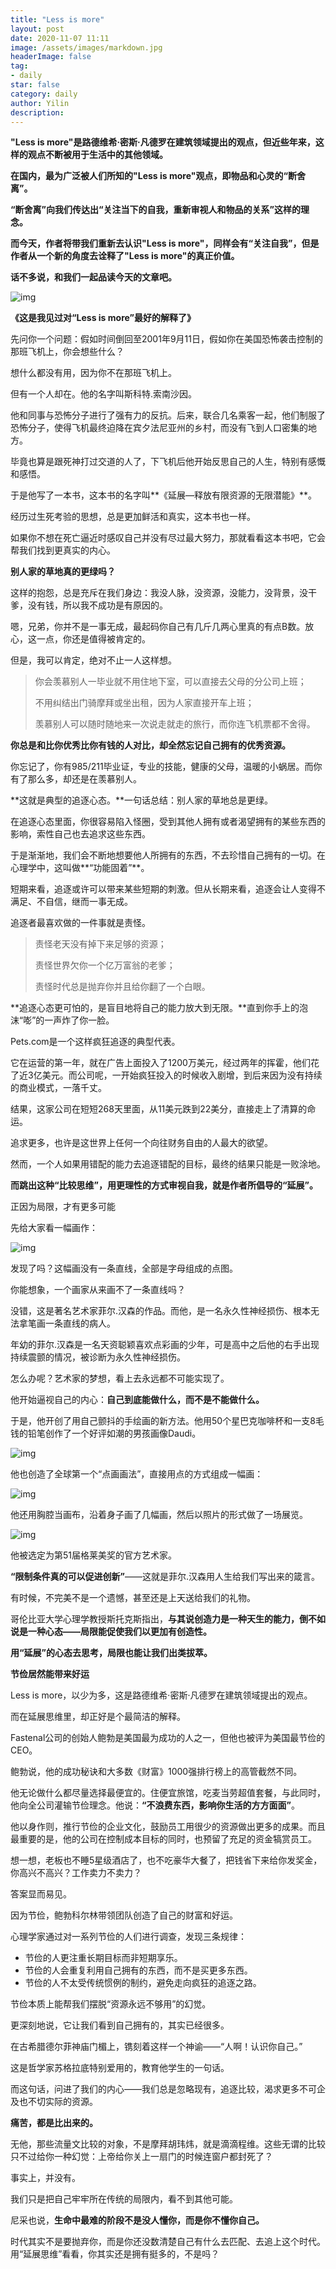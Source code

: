 ```yaml
---
title: "Less is more"
layout: post
date: 2020-11-07 11:11
image: /assets/images/markdown.jpg
headerImage: false
tag: 
- daily
star: false
category: daily
author: Yilin
description: 
---
```


**"Less is more"是路德维希·密斯·凡德罗在建筑领域提出的观点，但近些年来，这样的观点不断被用于生活中的其他领域。**

**在国内，最为广泛被人们所知的"Less is more"观点，即物品和心灵的“断舍离”。**

**“断舍离”向我们传达出“关注当下的自我，重新审视人和物品的关系”这样的理念。**

**而今天，作者将带我们重新去认识"Less is more"，同样会有“关注自我”，但是作者从一个新的角度去诠释了"Less is more"的真正价值。**

**话不多说，和我们一起品读今天的文章吧。**

![img](https://gitee.com/iililii/loli/raw/master/20201108160836.jpeg)

**《这是我见过对“Less is more”最好的解释了》**

先问你一个问题：假如时间倒回至2001年9月11日，假如你在美国恐怖袭击控制的那班飞机上，你会想些什么？

想什么都没有用，因为你不在那班飞机上。

但有一个人却在。他的名字叫斯科特.索南沙因。

他和同事与恐怖分子进行了强有力的反抗。后来，联合几名乘客一起，他们制服了恐怖分子，使得飞机最终迫降在宾夕法尼亚州的乡村，而没有飞到人口密集的地方。

毕竟也算是跟死神打过交道的人了，下飞机后他开始反思自己的人生，特别有感慨和感悟。

于是他写了一本书，这本书的名字叫**《延展—释放有限资源的无限潜能》**。

经历过生死考验的思想，总是更加鲜活和真实，这本书也一样。

如果你不想在死亡逼近时感叹自己并没有尽过最大努力，那就看看这本书吧，它会帮我们找到更真实的内心。

**别人家的草地真的更绿吗？**

这样的抱怨，总是充斥在我们身边：我没人脉，没资源，没能力，没背景，没干爹，没有钱，所以我不成功是有原因的。

嗯，兄弟，你并不是一事无成，最起码你自己有几斤几两心里真的有点B数。放心，这一点，你还是值得被肯定的。

但是，我可以肯定，绝对不止一人这样想。

> 你会羡慕别人一毕业就不用住地下室，可以直接去父母的分公司上班；
>
> 不用纠结出门骑摩拜或坐出租，因为人家直接开车上班；
>
> 羡慕别人可以随时随地来一次说走就走的旅行，而你连飞机票都不舍得。

**你总是和比你优秀比你有钱的人对比，却全然忘记自己拥有的优秀资源。**

你忘记了，你有985/211毕业证，专业的技能，健康的父母，温暖的小蜗居。而你有了那么多，却还是在羡慕别人。

**这就是典型的追逐心态。**一句话总结：别人家的草地总是更绿。

在追逐心态里面，你很容易陷入怪圈，受到其他人拥有或者渴望拥有的某些东西的影响，索性自己也去追求这些东西。

于是渐渐地，我们会不断地想要他人所拥有的东西，不去珍惜自己拥有的一切。在心理学中，这叫做**“功能固着”**。

短期来看，追逐或许可以带来某些短期的刺激。但从长期来看，追逐会让人变得不满足、不自信，继而一事无成。

追逐者最喜欢做的一件事就是责怪。

> 责怪老天没有掉下来足够的资源；
>
> 责怪世界欠你一个亿万富翁的老爹；
>
> 责怪时代总是抛弃你并且给你翻了一个白眼。

**追逐心态更可怕的，是盲目地将自己的能力放大到无限。**直到你手上的泡沫“嘭”的一声炸了你一脸。

Pets.com是一个这样疯狂追逐的典型代表。

它在运营的第一年，就在广告上面投入了1200万美元，经过两年的挥霍，他们花了近3亿美元。而公司呢，一开始疯狂投入的时候收入剧增，到后来因为没有持续的商业模式，一落千丈。

结果，这家公司在短短268天里面，从11美元跌到22美分，直接走上了清算的命运。

追求更多，也许是这世界上任何一个向往财务自由的人最大的欲望。

然而，一个人如果用错配的能力去追逐错配的目标，最终的结果只能是一败涂地。

**而跳出这种“比较思维”，用更理性的方式审视自我，就是作者所倡导的“延展”。**

正因为局限，才有更多可能

先给大家看一幅画作：

![img](https://gitee.com/iililii/loli/raw/master/20201108160841.jpeg)

发现了吗？这幅画没有一条直线，全部是字母组成的点图。

你能想象，一个画家从来画不了一条直线吗？

没错，这是著名艺术家菲尔.汉森的作品。而他，是一名永久性神经损伤、根本无法拿笔画一条直线的病人。

年幼的菲尔.汉森是一名天资聪颖喜欢点彩画的少年，可是高中之后他的右手出现持续震颤的情况，被诊断为永久性神经损伤。

怎么办呢？艺术家的梦想，看上去永远都不可能实现了。

他开始逼视自己的内心：**自己到底能做什么，而不是不能做什么。**

于是，他开创了用自己颤抖的手绘画的新方法。他用50个星巴克咖啡杯和一支8毛钱的铅笔创作了一个好评如潮的男孩画像Daudi。

![img](https://gitee.com/iililii/loli/raw/master/20201108160848.jpeg)

他也创造了全球第一个“点画画法”，直接用点的方式组成一幅画：

![img](https://i.loli.net/2020/11/08/JL1i32tdfE48DGp.gif)

他还用胸腔当画布，沿着身子画了几幅画，然后以照片的形式做了一场展览。

![img](https://i.loli.net/2020/11/08/Je4N9cszZEwXCTK.gif)

他被选定为第51届格莱美奖的官方艺术家。

**“限制条件真的可以促进创新”**——这就是菲尔.汉森用人生给我们写出来的箴言。

有时候，不完美不是一个遗憾，甚至还是上天送给我们的礼物。

哥伦比亚大学心理学教授斯托克斯指出，**与其说创造力是一种天生的能力，倒不如说是一种心态——局限能促使我们以更加有创造性。**

**用“延展”的心态去思考，局限也能让我们出类拔萃。**

**节俭居然能带来好运**

Less is more，以少为多，这是路德维希·密斯·凡德罗在建筑领域提出的观点。

而在延展思维里，却正好是个最简洁的解释。

Fastenal公司的创始人鲍勃是美国最为成功的人之一，但他也被评为美国最节俭的CEO。

鲍勃说，他的成功秘诀和大多数《财富》1000强排行榜上的高管截然不同。

他无论做什么都尽量选择最便宜的。住便宜旅馆，吃麦当劳超值套餐，与此同时，他向全公司灌输节俭理念。他说：**“不浪费东西，影响你生活的方方面面”**。

他以身作则，推行节俭的企业文化，鼓励员工用很少的资源做出更多的成果。而且最重要的是，他的公司在控制成本目标的同时，也预留了充足的资金犒赏员工。

想一想，老板也不睡5星级酒店了，也不吃豪华大餐了，把钱省下来给你发奖金，你高兴不高兴？工作卖力不卖力？

答案显而易见。

因为节俭，鲍勃科尔林带领团队创造了自己的财富和好运。

心理学家通过对一系列节俭的人们进行调查，发现三条规律：

- 节俭的人更注重长期目标而非短期享乐。
- 节俭的人会重复利用自己拥有的东西，而不是买更多东西。
- 节俭的人不太受传统惯例的制约，避免走向疯狂的追逐之路。

节俭本质上能帮我们摆脱“资源永远不够用”的幻觉。

更深刻地说，它让我们看到自己拥有的，其实已经很多。

在古希腊德尔菲神庙门楣上，镌刻着这样一个神谕——“人啊！认识你自己。”

这是哲学家苏格拉底特别爱用的，教育他学生的一句话。

而这句话，问进了我们的内心——我们总是忽略现有，追逐比较，渴求更多不可企及也不切实际的资源。

**痛苦，都是比出来的。**

无他，那些流量文比较的对象，不是摩拜胡玮炜，就是滴滴程维。这些无谓的比较只不过给你一种幻觉：上帝给你关上一扇门的时候连窗户都封死了？

事实上，并没有。

我们只是把自己牢牢所在传统的局限内，看不到其他可能。

尼采也说，**生命中最难的阶段不是没人懂你，而是你不懂你自己。**

时代其实不是要抛弃你，而是你还没数清楚自己有什么去匹配、去追上这个时代。用“延展思维”看看，你其实还是拥有挺多的，不是吗？
